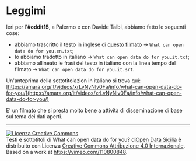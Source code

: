 # Leggimi

Ieri per l'**#oddit15**, a Palermo e con Davide Taibi, abbiamo fatto le seguenti cose:

* abbiamo trascritto il testo in inglese di [questo filmato](https://vimeo.com/110800848) -> `What can open data do for you.en.txt`;
* lo abbiamo tradotto in italiano -> `What can open data do for you.it.txt`;
* abbiamo allineato le frasi del testo in italiano con la linea tempo del filmato -> `What can open data do for you.it.srt`.


Un'anteprima della sottotitolazion in italiano si trova qui: [https://amara.org/it/videos/xrLvNyNlv0Fa/info/what-can-open-data-do-for-you/](https://amara.org/it/videos/xrLvNyNlv0Fa/info/what-can-open-data-do-for-you/)

E' un filmato che si presta molto bene a attività di disseminazione di base sul tema dei dati aperti.

<hr>

<a rel="license" href="http://creativecommons.org/licenses/by/4.0/"><img alt="Licenza Creative Commons" style="border-width:0" src="https://i.creativecommons.org/l/by/4.0/88x31.png" /></a><br /><span xmlns:dct="http://purl.org/dc/terms/" property="dct:title">Testi e sottotitoli di What can open data do for you?</span> di<a xmlns:cc="http://creativecommons.org/ns#" href="https://github.com/SiciliaHub/oddit15/tree/master/traduzione%20video" property="cc:attributionName" rel="cc:attributionURL">Open Data Sicilia</a> è distribuito con Licenza <a rel="license" href="http://creativecommons.org/licenses/by/4.0/">Creative Commons Attribuzione 4.0 Internazionale</a>.<br />Based on a work at <a xmlns:dct="http://purl.org/dc/terms/" href="https://vimeo.com/110800848" rel="dct:source">https://vimeo.com/110800848</a>.
